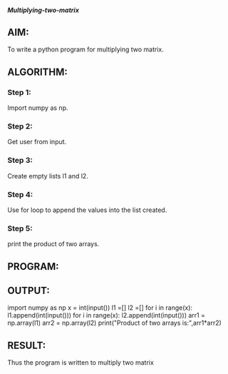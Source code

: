 ##### Multiplying-two-matrix
## AIM:
To write a python program for multiplying two matrix.
## ALGORITHM:
### Step 1:
Import numpy as np.
### Step 2:
Get user from input.
### Step 3:
Create empty lists l1 and l2.
### Step 4:
Use for loop to append the values into the list created.
### Step 5:
print the product of two arrays.
## PROGRAM:

## OUTPUT:
import numpy as np
x = int(input())
l1 =[]
l2 =[]
for i in range(x):
l1.append(int(input()))
for i in range(x):
l2.append(int(input()))
arr1 = np.array(l1)
arr2 = np.array(l2)
print("Product of two arrays is:",arr1*arr2)
## RESULT:
Thus the program is written to multiply two matrix